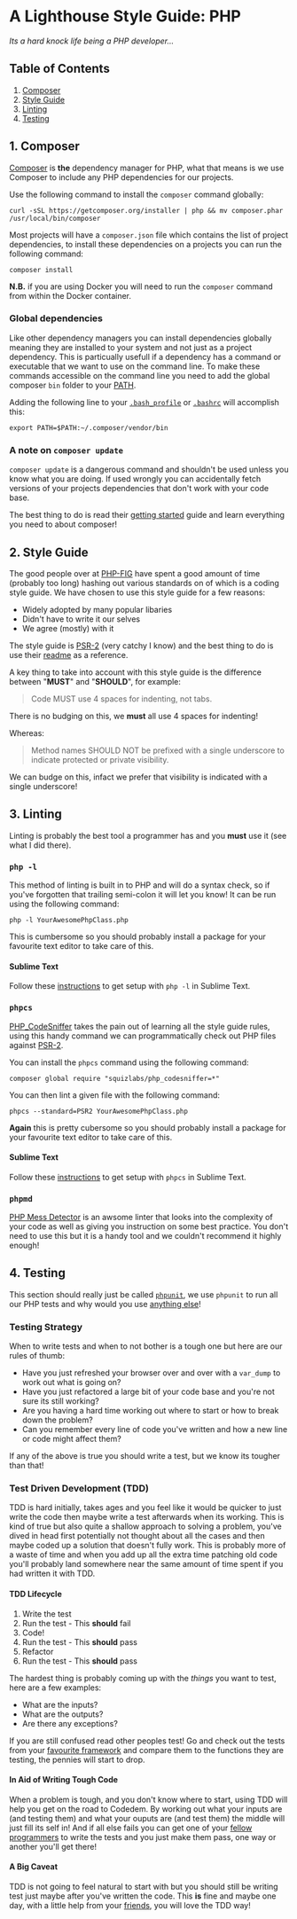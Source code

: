 # A Lighthouse Style Guide: PHP

*Its a hard knock life being a PHP developer...*

## Table of Contents

1. [Composer](#1-composer)
2. [Style Guide](#2-style-guide)
3. [Linting](#3-linting)
4. [Testing](#4-testing)

## 1. Composer

[Composer](https://getcomposer.org/) is **the** dependency manager for PHP, what that means is we use Composer to include any PHP dependencies for our projects.

Use the following command to install the `composer` command globally:

`curl -sSL https://getcomposer.org/installer | php && mv composer.phar /usr/local/bin/composer`

Most projects will have a `composer.json` file which contains the list of project dependencies, to install these dependencies on a projects you can run the following command:

`composer install`

**N.B.** if you are using Docker you will need to run the `composer` command from within the Docker container.

### Global dependencies

Like other dependency managers you can install dependencies globally meaning they are installed to your system and not just as a project dependency. This is particually usefull if a dependency has a command or executable that we want to use on the command line. To make these commands accessible on the command line you need to add the global composer `bin` folder to your [PATH](https://ss64.com/nt/path.html).

Adding the following line to your [`.bash_profile`](http://apple.stackexchange.com/questions/51036/what-is-the-difference-between-bash-profile-and-bashrc) or [`.bashrc`](http://apple.stackexchange.com/questions/51036/what-is-the-difference-between-bash-profile-and-bashrc) will accomplish this:

`export PATH=$PATH:~/.composer/vendor/bin`

### A note on `composer update`

`composer update` is a dangerous command and shouldn't be used unless you know what you are doing. If used wrongly you can accidentally fetch versions of your projects dependencies that don't work with your code base.

The best thing to do is read their [getting started](https://getcomposer.org/doc/01-basic-usage.md) guide and learn everything you need to about composer!

## 2. Style Guide

The good people over at [PHP-FIG](http://www.php-fig.org/) have spent a good amount of time (probably too long) hashing out various standards on of which is a coding style guide. We have chosen to use this style guide for a few reasons:

* Widely adopted by many popular libaries
* Didn't have to write it our selves
* We agree (mostly) with it

The style guide is [PSR-2](https://github.com/php-fig/fig-standards/blob/master/accepted/PSR-2-coding-style-guide.md) (very catchy I know) and the best thing to do is use their [readme](https://github.com/php-fig/fig-standards/blob/master/accepted/PSR-2-coding-style-guide.md) as a reference.

A key thing to take into account with this style guide is the difference between "**MUST**" and "**SHOULD**", for example:

> Code MUST use 4 spaces for indenting, not tabs.

There is no budging on this, we **must** all use 4 spaces for indenting!

Whereas:

> Method names SHOULD NOT be prefixed with a single underscore to indicate protected or private visibility.

We can budge on this, infact we prefer that visibility is indicated with a single underscore!

## 3. Linting

Linting is probably the best tool a programmer has and you **must** use it (see what I did there).

### `php -l`

This method of linting is built in to PHP and will do a syntax check, so if you've forgotten that trailing semi-colon it will let you know! It can be run using the following command:

`php -l YourAwesomePhpClass.php`

This is cumbersome so you should probably install a package for your favourite text editor to take care of this.

#### Sublime Text

Follow these [instructions](https://packagecontrol.io/packages/SublimeLinter-php) to get setup with `php -l` in Sublime Text.

###  `phpcs`

[PHP_CodeSniffer](https://github.com/squizlabs/PHP_CodeSniffer) takes the pain out of learning all the style guide rules, using this handy command we can programmatically check out PHP files against [PSR-2](https://github.com/php-fig/fig-standards/blob/master/accepted/PSR-2-coding-style-guide.md).

You can install the `phpcs` command using the following command:

`composer global require "squizlabs/php_codesniffer=*"`

You can then lint a given file with the following command:

`phpcs --standard=PSR2 YourAwesomePhpClass.php`

**Again** this is pretty cubersome so you should probably install a package for your favourite text editor to take care of this.

#### Sublime Text

Follow these [instructions](https://packagecontrol.io/packages/SublimeLinter-phpcs) to get setup with `phpcs` in Sublime Text.

### `phpmd`

[PHP Mess Detector](https://phpmd.org/) is an awsome linter that looks into the complexity of your code as well as giving you instruction on some best practice. You don't need to use this but it is a handy tool and we couldn't recommend it highly enough!

## 4. Testing

This section should really just be called [`phpunit`](https://phpunit.de/), we use `phpunit` to run all our PHP tests and why would you use [anything else](https://www.google.co.uk/webhp?sourceid=chrome-instant&rlz=1C5CHFA_enGB726GB726&ion=1&espv=2&ie=UTF-8#q=alternatives+to+phpunit)!

### Testing Strategy

When to write tests and when to not bother is a tough one but here are our rules of thumb:

* Have you just refreshed your browser over and over with a `var_dump` to work out what is going on?
* Have you just refactored a large bit of your code base and you're not sure its still working?
* Are you having a hard time working out where to start or how to break down the problem?
* Can you remember every line of code you've written and how a new line or code might affect them?

If any of the above is true you should write a test, but we know its tougher than that!

### Test Driven Development (TDD)

TDD is hard initially, takes ages and you feel like it would be quicker to just write the code then maybe write a test afterwards when its working. This is kind of true but also quite a shallow approach to solving a problem, you've dived in head first potentially not thought about all the cases and then maybe coded up a solution that doesn't fully work. This is probably more of a waste of time and when you add up all the extra time patching old code you'll probably land somewhere near the same amount of time spent if you had written it with TDD.

#### TDD Lifecycle

1. Write the test
2. Run the test - This **should** fail
3. Code!
4. Run the test - This **should** pass
5. Refactor
6. Run the test - This **should** pass

The hardest thing is probably coming up with the *things* you want to test, here are a few examples:

* What are the inputs?
* What are the outputs?
* Are there any exceptions?

If you are still confused read other peoples test! Go and check out the tests from your [favourite framework](https://github.com/cakephp/cakephp/tree/master/tests/TestCase) and compare them to the functions they are testing, the pennies will start to drop.

#### In Aid of Writing Tough Code

When a problem is tough, and you don't know where to start, using TDD will help you get on the road to Codedem. By working out what your inputs are (and testing them) and what your ouputs are (and test them) the middle will just fill its self in! And if all else fails you can get one of your [fellow programmers](http://wearelighthouse.com/team/christy/) to write the tests and you just make them pass, one way or another you'll get there!

#### A Big Caveat

TDD is not going to feel natural to start with but you should still be writing test just maybe after you've written the code. This **is** fine and maybe one day, with a little help from your [friends](http://wearelighthouse.com/team/), you will love the TDD way!